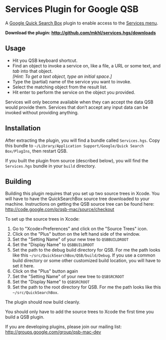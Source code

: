# Services Plugin for Google QSB

A [Google Quick Search Box][qsb] plugin to enable access to the [Services
menu][services-menu].

**Download the plugin: <http://github.com/mkhl/services.hgs/downloads>**

## Usage

* Hit you QSB keyboard shortcut.
* Find an object to invoke a service on, like a file, a URL or some text, and
  *tab* into that object.  
  *[Hint: To get a text object, type an initial space.]*
* Type the (partial) name of the service you want to invoke.
* Select the matching object from the result list.
* Hit enter to perform the service on the object you provided.

Services will only become available when they can accept the data QSB would
provide them. Services that don’t accept any input data can be invoked without
providing anything.

## Installation

After extracting the plugin, you will find a bundle called `Services.hgs`.
Copy this bundle to `~/Library/Application Support/Google/Quick Search
Box/PlugIns`, then restart QSB.

If you built the plugin from source (described below), you will find the
`Services.hgs` bundle in your `build` directory.

## Building

Building this plugin requires that you set up two source trees in Xcode. You
will have to have the QuickSearchBox source tree downloaded to your machine.
Instructions on getting the QSB source tree can be found here:
http://code.google.com/p/qsb-mac/source/checkout

To set up the source trees in Xcode:

1. Go to "Xcode>Preferences" and click on the "Source Trees" icon.
2. Click on the "Plus" button on the left hand side of the window.
3. Set the "Setting Name" of your new tree to `QSBBUILDROOT`
4. Set the "Display Name" to `QSBBUILDROOT`
5. Set the path to the debug build directory for QSB. For me the path looks 
   like this `~/src/QuickSearchBox/QSB/build/Debug`. If you use a common build
   directory or some other customized build location, you will have to set it
   here.
6. Click on the "Plus" button again
7. Set the "Setting Name" of your new tree to `QSBSRCROOT`
8. Set the "Display Name" to `QSBSRCROOT`
9. Set the path to the root directory for QSB. For me the path looks 
   like this `~/src/QuickSearchBox`.

The plugin should now build cleanly.

You should only have to add the source trees to Xcode the first time you 
build a QSB plugin.

If you are developing plugins, please join our mailing list:
http://groups.google.com/group/qsb-mac-dev

[qsb]: http://code.google.com/p/qsb-mac/
[services-menu]: http://en.wikipedia.org/wiki/Services_menu
